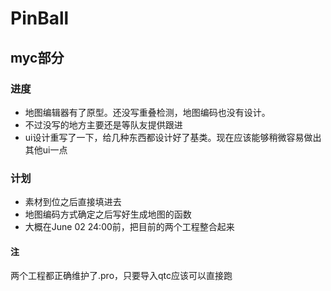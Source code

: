# PinBall

## myc部分

### 进度
+ 地图编辑器有了原型。还没写重叠检测，地图编码也没有设计。  
+ 不过没写的地方主要还是等队友提供跟进  
+ ui设计重写了一下，给几种东西都设计好了基类。现在应该能够稍微容易做出其他ui一点

### 计划
+ 素材到位之后直接填进去
+ 地图编码方式确定之后写好生成地图的函数  
+ 大概在June 02 24:00前，把目前的两个工程整合起来

#### 注
两个工程都正确维护了.pro，只要导入qtc应该可以直接跑

